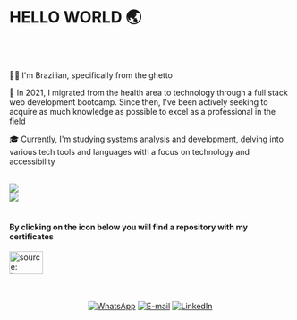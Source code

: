 ### <h1> HELLO WORLD 🌏 </h1>
<br>
<br>

👩🏾 I'm Brazilian, specifically from the ghetto

🪪 In 2021, I migrated from the health area to technology through a full stack web development bootcamp. Since then, I've been actively seeking to acquire as much knowledge as possible to excel as a professional in the field

🎓 Currently, I'm studying systems analysis and development, delving into various tech tools and languages with a focus on technology and accessibility
<br>
<br>

<div align="left">
  
![](https://github-readme-stats.vercel.app/api?username=debelha&theme=prussian&hide_border=true&include_all_commits=false&count_private=false)<br/>
![](https://github-readme-stats.vercel.app/api/top-langs/?username=debelha&theme=prussian&hide_border=true&include_all_commits=false&count_private=false&layout=compact) 
<br>
<br>

<h4>By clicking on the icon below you will find a repository with my certificates</h4>
<a href="https://drive.google.com/drive/folders/1Zkp3gpiTmiuM5qTWXw6q_KiwqskJhUR4?usp=sharing"><img height="41" width="60" src="https://i.imgur.com/d4ulTJ4.png" title="source: imgur.com" /></a>
</div>
<br>
<br>

<div align="center"> 

[![WhatsApp](https://img.shields.io/badge/WhatsApp-000?style=for-the-badge&logo=whatsapp&logoColor=25D366)](https://wa.me/5511958113598)
[![E-mail](https://img.shields.io/badge/-Email-000?style=for-the-badge&logo=microsoft-outlook&logoColor=007BFF)](mailto:dleitedias@gmail.com)
[![LinkedIn](https://img.shields.io/badge/LinkedIn-000?style=for-the-badge&logo=linkedin&logoColor=0E76A8)](https://www.linkedin.com/in/deborah-leite)

</div>
</div>
<br>




